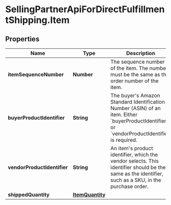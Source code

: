 # SellingPartnerApiForDirectFulfillmentShipping.Item

## Properties

Name | Type | Description | Notes
------------ | ------------- | ------------- | -------------
**itemSequenceNumber** | **Number** | The sequence number of the item. The number must be the same as the order number of the item. | 
**buyerProductIdentifier** | **String** | The buyer&#39;s Amazon Standard Identification Number (ASIN) of an item. Either &#x60;buyerProductIdentifier&#x60; or &#x60;vendorProductIdentifier&#x60; is required. | [optional] 
**vendorProductIdentifier** | **String** | An item&#39;s product identifier, which the vendor selects. This identifier should be the same as the identifier, such as a SKU, in the purchase order. | [optional] 
**shippedQuantity** | [**ItemQuantity**](ItemQuantity.md) |  | 


